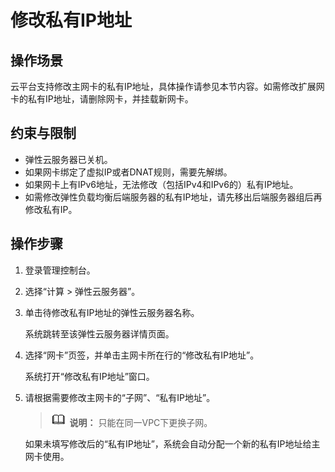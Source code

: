 # 修改私有IP地址<a name="ZH-CN_TOPIC_0133339807"></a>

## 操作场景<a name="section8230202916388"></a>

云平台支持修改主网卡的私有IP地址，具体操作请参见本节内容。如需修改扩展网卡的私有IP地址，请删除网卡，并挂载新网卡。

## 约束与限制<a name="section205851733132119"></a>

-   弹性云服务器已关机。
-   如果网卡绑定了虚拟IP或者DNAT规则，需要先解绑。
-   如果网卡上有IPv6地址，无法修改（包括IPv4和IPv6的）私有IP地址。
-   如需修改弹性负载均衡后端服务器的私有IP地址，请先移出后端服务器组后再修改私有IP。

## 操作步骤<a name="section101008535219"></a>

1.  登录管理控制台。
2.  选择“计算 \> 弹性云服务器”。
3.  单击待修改私有IP地址的弹性云服务器名称。

    系统跳转至该弹性云服务器详情页面。

4.  选择“网卡”页签，并单击主网卡所在行的“修改私有IP地址”。

    系统打开“修改私有IP地址”窗口。

5.  请根据需要修改主网卡的“子网”、“私有IP地址”。

    >![](public_sys-resources/icon-note.gif) **说明：** 
    >只能在同一VPC下更换子网。

    如果未填写修改后的“私有IP地址”，系统会自动分配一个新的私有IP地址给主网卡使用。


